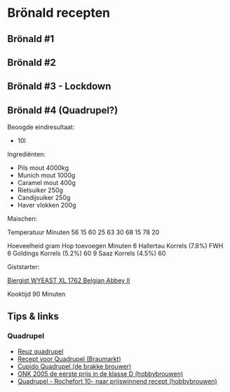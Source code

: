 # Brönald recepten

## Brönald #1

## Brönald #2

## Brönald #3 - Lockdown

## Brönald #4 (Quadrupel?)

Beoogde eindresultaat:

* 10l

Ingrediënten:

* Pils mout 4000kg
* Munich mout 1000g
* Caramel mout 400g
* Rietsuiker 250g
* Candijsuiker 250g
* Haver vlokken 200g

Maischen:

Temperatuur   Minuten
56            15
60            25
63            30
68            15
78            20

Hoeveelheid gram      Hop            toevoegen Minuten
   6              Hallertau Korrels (7.8%)  FWH
   6              Goldings  Korrels (5.2%)  60
   9              Saaz      Korrels (4.5%)  60

Giststarter:

 [Biergist WYEAST XL 1762 Belgian Abbey II](https://www.brouwland.com/nl/onze-producten/bierbereiding/biergisten/wyeast-vloeibare-gisten/belgische-specialiteiten/d/biergist-wyeast-xl-1762-belg-abbey-2)

Kooktijd     90    Minuten

## Tips & links

### Quadrupel

* [Reuz quadrupel](quadrupel-reuz.md)
* [Recept voor Quadrupel (Braumarkt)](https://www.braumarkt.com/blog/quadrupel-recept.html)
* [Cupido Quadrupel (de brakke brouwer)](http://www.debrakkebrouwer.nl/tag/Quadrupel#recept-4)
* [ONK 2005 de eerste prijs in de klasse D (hobbybrouwen)](https://www.hobbybrouwen.nl/forum/index.php?topic=1615.0)
* [Quadrupel - Rochefort 10- naar prijswinnend recept (hobbybrouwen)](https://www.hobbybrouwen.nl/forum/index.php?topic=29397.0)
